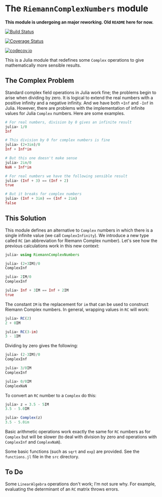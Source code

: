 # The `RiemannComplexNumbers` module


**This module is undergoing an major reworking. Old `README` here for now.**

[![Build Status](https://travis-ci.org/scheinerman/RiemannComplexNumbers.jl.svg?branch=master)](https://travis-ci.org/scheinerman/RiemannComplexNumbers.jl)

[![Coverage Status](https://coveralls.io/repos/scheinerman/RiemannComplexNumbers.jl/badge.svg?branch=master&service=github)](https://coveralls.io/github/scheinerman/RiemannComplexNumbers.jl?branch=master)

[![codecov.io](http://codecov.io/github/scheinerman/RiemannComplexNumbers.jl/coverage.svg?branch=master)](http://codecov.io/github/scheinerman/RiemannComplexNumbers.jl?branch=master)


This is a Julia module that redefines some `Complex` operations to
give mathematically more sensible results.

## The Complex Problem

Standard complex field operations in Julia work fine; the problems
begin to arise when dividing by zero. It is logical to extend the real
numbers with a positive infinity and a negative infinity. And we have
both `+Inf` and `-Inf` in Julia. However, there are problems with the
implementation of infinite values for Julia `Complex` numbers. Here
are some examples.

```julia
# For real numbers, division by 0 gives an infinite result
julia> 1/0
Inf

# This division by 0 for complex numbers is fine
julia> (2+3im)/0
Inf + Inf*im

# But this one doesn't make sense
julia> 2im/0
NaN + Inf*im

# For real numbers we have the following sensible result
julia> (Inf + 3) == (Inf + 2)
true

# But it breaks for complex numbers
julia> (Inf + 3im) == (Inf + 2im)
false
```

## This Solution

This module defines an alternative to `Complex` numbers in which there is a
single infinite value (we call `ComplexInfinity`). We introduce a new type
called `RC` (an abbreviation for Riemann Complex number). Let's see how the
previous calculations work in this new context:

```julia
julia> using RiemannComplexNumbers

julia> (2+3IM)/0
ComplexInf

julia> 2IM/0
ComplexInf

julia> Inf + 3IM == Inf + 2IM
true
```

The constant `IM` is the replacement for `im` that can be used to construct
Riemann Complex numbers. In general, wrapping values in `RC` will work:
```julia
julia> RC(2)
2 + 0IM

julia> RC(3-im)
3 - 1IM
```

Dividing by zero gives the following:
```julia
julia> (2-3IM)/0
ComplexInf

julia> 3/0IM
ComplexInf

julia> 0/0IM
ComplexNaN
```

To convert an `RC` number to a `Complex` do this:
```julia
julia> z = 3.5 - 5IM
3.5 - 5.0IM

julia> Complex(z)
3.5 - 5.0im
```

Basic arithmetic operations work exactly the same for `RC` numbers as for `Complex`
but will be slower (to deal with division by zero and operations with `ComplexInf`
and `ComplexNaN`).

Some basic functions (such as `sqrt` and `exp`) are provided. See the `functions.jl`
file in the `src` directory.

## To Do

Some `LinearAlgebra` operations don't work; I'm not sure why. For example,
evaluating the determinant of an `RC` matrix throws errors.
